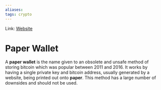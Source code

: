 ```yaml
---
aliases:
tags: crypto
---
```

Link: [Website](https://en.bitcoin.it/wiki/Paper_wallet)

# Paper Wallet

A **paper wallet** is the name given to an obsolete and unsafe method of storing bitcoin which was popular between 2011 and 2016. It works by having a single private key and bitcoin address, usually generated by a website, being printed out onto **paper**. This method has a large number of downsides and should not be used.